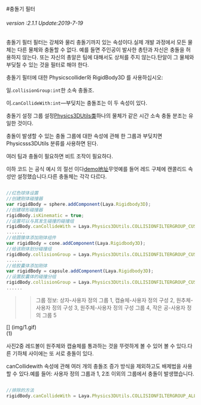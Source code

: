 #충돌기 필터

###### *version :2.1.1   Update:2019-7-19*

충돌기 필터 필터는 강체와 물리 충돌기까지 있는 속성이다.실제 개발 과정에서 모든 물체는 다른 물체와 충돌할 수 없다. 예를 들면 주인공이 발사한 총탄과 자신은 충돌을 허용하지 않는다. 또는 자신의 총알은 팀에 대해서도 상처를 주지 않는다.탄알이 그 물체와 부딪칠 수 있는 것을 필터로 해야 한다.

충돌기 필터에 대한 Physicscollider와 RigidBody3D 를 사용하십시오:

일.`collisionGroup:int`한 소속 충돌조.

이.`canCollideWith:int`—부딪치는 충돌조는 이 두 속성이 있다.

충돌기 설정 그룹 설정[Physics3DUtils类](https://layaair.ldc.layabox.com/api2/Chinese/index.html?category=3D&class=laya.d3.utils.Physics3DUtils)하나의 물체가 같은 시간 소속 충돌 분조는 유일한 것이다.

충돌이 발생할 수 있는 충돌 그룹에 대한 속성에 관해 한 그룹과 부딪치면 Physicsss3DUtils 분류를 사용하면 된다.

여러 팀과 충돌이 필요하면 비트 조작이 필요하다.

이하 코드 는 공식 예시 의 절선 이다[demo地址](https://layaair.ldc.layabox.com/demo2/?language=ch&category=3d&group=Physics3D&name=PhysicsWorld_CollisionFiflter)무엇예를 들어 레드 구체에 캔콜리드 속성만 설정했습니다.다른 충돌체는 각각 다르다.


```typescript

//红色球体设置
//创建刚体碰撞器
var rigidBody = sphere.addComponent(Laya.Rigidbody3D);
//创建球形碰撞器
rigidBody.isKinematic = true;
//设置可以与其发生碰撞的碰撞组
rigidBody.canCollideWith = Laya.Physics3DUtils.COLLISIONFILTERGROUP_CUSTOMFILTER1 | Laya.Physics3DUtils.COLLISIONFILTERGROUP_CUSTOMFILTER3 | Laya.Physics3DUtils.COLLISIONFILTERGROUP_CUSTOMFILTER5;//只与自定义组135碰撞(如果多组采用位操作）
.......
//给圆锥体添加刚体组件
var rigidBody = cone.addComponent(Laya.Rigidbody3D);
//给该刚体划分碰撞组
rigidBody.collisionGroup = Laya.Physics3DUtils.COLLISIONFILTERGROUP_CUSTOMFILTER3;//自定义组3
......
//给胶囊体添加刚体
var rigidBody = capsule.addComponent(Laya.Rigidbody3D);
//设置胶囊体的碰撞分组
rigidBody.collisionGroup = Laya.Physics3DUtils.COLLISIONFILTERGROUP_CUSTOMFILTER2;//自定义组2,会跳过碰撞
......
```


>> 그룹 정보: 상자-사용자 정의 그룹 1, 캡슐체-사용자 정의 구성 2, 원추체-사용자 정의 구성 3, 원주체-사용자 정의 구성 그룹 4, 작은 공-사용자 정의 그룹 5

[] (img/1.gif)<br>(1)

사진2중 레드볼이 원주체와 캡슐체를 통과하는 것을 뚜렷하게 볼 수 있어 볼 수 있다.다른 기하체 사이에는 또 서로 충돌이 있다.

canCollidewith 속성에 관해 여러 개의 충돌조 증가 방식을 제외하고도 배제법을 사용할 수 있다.예를 들어: 사용자 정의 그룹과 1, 2조 이외의 그룹에서 충돌이 발생했습니다.


```typescript

//排除的方法
rigidBody.canCollideWith = Laya.Physics3DUtils.COLLISIONFILTERGROUP_ALLFILTER ^ Laya.Physics3DUtils.COLLISIONFILTERGROUP_CUSTOMFILTER1 ^ Laya.Physics3DUtils.COLLISIONFILTERGROUP_CUSTOMFILTER2;
```

